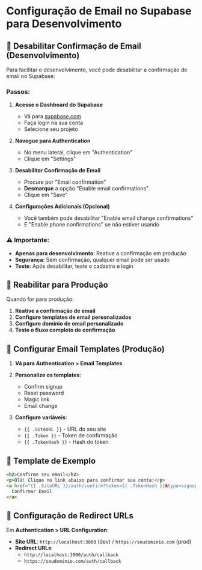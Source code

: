 # Configuração de Email no Supabase para Desenvolvimento

## 🚫 Desabilitar Confirmação de Email (Desenvolvimento)

Para facilitar o desenvolvimento, você pode desabilitar a confirmação de email no Supabase:

### Passos:

1. **Acesse o Dashboard do Supabase**
   - Vá para [supabase.com](https://supabase.com)
   - Faça login na sua conta
   - Selecione seu projeto

2. **Navegue para Authentication**
   - No menu lateral, clique em "Authentication"
   - Clique em "Settings"

3. **Desabilitar Confirmação de Email**
   - Procure por "Email confirmation"
   - **Desmarque** a opção "Enable email confirmations"
   - Clique em "Save"

4. **Configurações Adicionais (Opcional)**
   - Você também pode desabilitar "Enable email change confirmations"
   - E "Enable phone confirmations" se não estiver usando

### ⚠️ Importante:

- **Apenas para desenvolvimento**: Reative a confirmação em produção
- **Segurança**: Sem confirmação, qualquer email pode ser usado
- **Teste**: Após desabilitar, teste o cadastro e login

## 🔄 Reabilitar para Produção

Quando for para produção:

1. **Reative a confirmação de email**
2. **Configure templates de email personalizados**
3. **Configure domínio de email personalizado**
4. **Teste o fluxo completo de confirmação**

## 📧 Configurar Email Templates (Produção)

1. **Vá para Authentication > Email Templates**
2. **Personalize os templates**:
   - Confirm signup
   - Reset password
   - Magic link
   - Email change

3. **Configure variáveis**:
   - `{{ .SiteURL }}` - URL do seu site
   - `{{ .Token }}` - Token de confirmação
   - `{{ .TokenHash }}` - Hash do token

## 🎨 Template de Exemplo

```html
<h2>Confirme seu email</h2>
<p>Olá! Clique no link abaixo para confirmar sua conta:</p>
<a href="{{ .SiteURL }}/auth/confirm?token={{ .TokenHash }}&type=signup">
  Confirmar Email
</a>
```

## 🔧 Configuração de Redirect URLs

Em **Authentication > URL Configuration**:

- **Site URL**: `http://localhost:3000` (dev) / `https://seudominio.com` (prod)
- **Redirect URLs**: 
  - `http://localhost:3000/auth/callback`
  - `https://seudominio.com/auth/callback`